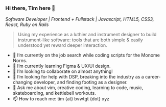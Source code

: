 ### Hi there, Tim here 👋
*Software Developer | Frontend + Fullstack | Javascript, HTML5, CSS3, React, Ruby on Rails*

> Using my experience as a luthier and instrument designer to build instrument-like software: tools that are both simple & easily understood yet reward deeper interaction.

- 🔭 I’m currently on the job search while coding scripts for the Monome Norns.
- 🌱 I’m currently learning Figma & UX/UI design.
- 👯 I’m looking to collaborate on almost anything!
- 🤔 I’m looking for help with DSP, breaking into the industry as a career-changing developer, and finding footing as a designer.
- 💬 Ask me about vim, creative coding, learning to code, music, skateboarding, and kettlebell workouts.
- 📫 How to reach me: tim {at} bvwtgt {dot} xyz
